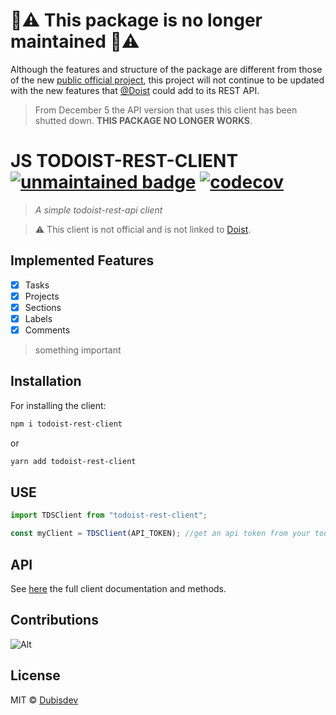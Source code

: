 # 🚧⚠️ This package is no longer maintained 🚧⚠️

Although the features and structure of the package are different from those of the new [public official project](https://github.com/Doist/todoist-api-typescript), this project will not continue to be updated with the new features that [@Doist](https://github.com/Doist) could add to its REST API.

> From December 5 the API version that uses this client has been shutted down. **THIS PACKAGE NO LONGER WORKS**.

# JS TODOIST-REST-CLIENT [![unmaintained badge](http://unmaintained.tech/badge.svg)](#) [![codecov](https://codecov.io/gh/dubisdev/todoist-rest-client/branch/master/graph/badge.svg?token=SDKUMHUC6Y)](https://codecov.io/gh/dubisdev/todoist-rest-client) 

> _A simple todoist-rest-api client_

> ⚠️ This client is not official and is not linked to [Doist](https://github.com/Doist).

## Implemented Features

- [x] Tasks
- [x] Projects
- [x] Sections
- [x] Labels
- [x] Comments

> something important

## Installation

For installing the client:

```sh
npm i todoist-rest-client
```

or

```sh
yarn add todoist-rest-client
```

## USE

```js
import TDSClient from "todoist-rest-client";

const myClient = TDSClient(API_TOKEN); //get an api token from your todoist integrations page
```

## API

See [here](https://dubisdev.gitbook.io/js-todoist-rest-client/) the full client documentation and methods.

## Contributions

![Alt](https://repobeats.axiom.co/api/embed/5186a98262c30ae1874b7990570039f2241bcb45.svg "Repobeats analytics image")

## License

MIT © [Dubisdev](https://dubis.dev)
